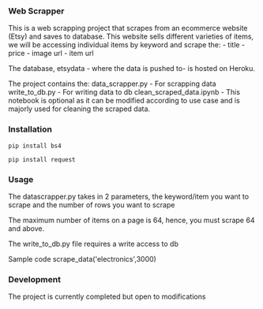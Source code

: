 ### Web Scrapper

This is a web scrapping project that scrapes from an ecommerce website (Etsy) and saves to database.
This website sells different varieties of items, we will be accessing individual items by keyword and scrape the:
        - title
        - price
        - image url
        - item url

The database, etsydata - where the data is pushed to- is hosted on Heroku.

The project contains the:
data_scrapper.py - For scrapping data
write_to_db.py - For writing data to db
clean_scraped_data.ipynb - This notebook is optional as it can be modified according to use case and is majorly used for cleaning the scraped data.


### Installation

`pip install bs4`

`pip install request`

### Usage
The datascrapper.py takes in 2 parameters, the keyword/item you want to scrape and the number of rows you want to scrape

The maximum number of items on a page is 64, hence, you must scrape 64 and above.

The write_to_db.py file requires a write access to  db

Sample code
scrape_data('electronics',3000)

### Development
The project is currently completed but open to modifications
